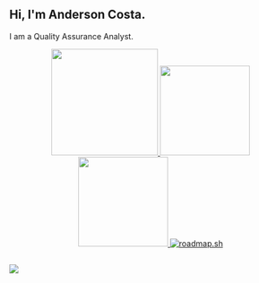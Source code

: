 ## Hi, I'm Anderson Costa.

I am a Quality Assurance Analyst.

<div align="center">
  
  <a href="https://github.com/aandersoncp">
  <img height="190em" src="https://github-profile-summary-cards.vercel.app/api/cards/profile-details?username=aandersoncp&theme=tokyonight"/>
  <img height="160em" src="https://github-readme-stats.vercel.app/api?username=aandersoncp&show_icons=true&theme=tokyonight&include_all_commits=true&count_private=true"/>
  <img height="160em" src="https://github-readme-stats.vercel.app/api/top-langs/?username=aandersoncp&layout=compact&langs_count=7&theme=tokyonight"/> 
  <a href="https://roadmap.sh"><img src="https://api.roadmap.sh/v1-badge/tall/64e223b4ced78d293530d8be?variant=dark" alt="roadmap.sh"/></a>
</div>
  
  ##
 
<div> 
  <a href="https://www.linkedin.com/in/anderson-cp/" target="_blank"><img src="https://img.shields.io/badge/-LinkedIn-%230077B5?style=for-the-badge&logo=linkedin&logoColor=white" target="_blank"></a> 
 
</div>
